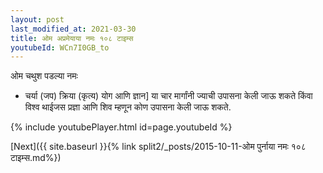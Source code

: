 ```yaml
---
layout: post
last_modified_at: 2021-03-30
title: ओम अप्रमेयाया नमः १०८ टाइम्स
youtubeId: WCn7I0GB_to
---
```

 
 
 ओम चथुश पडल्या नमः  
 
 -  चर्या (जप) क्रिया (कृत्य) योग आणि ज्ञान] या चार मार्गांनी ज्याची उपासना केली जाऊ शकते किंवा विश्व थाईजस प्रज्ञा आणि शिव म्हणून कोण उपासना केली जाऊ शकते. 
 
  
 
  
 
 
 
 
 
 


{% include youtubePlayer.html id=page.youtubeId %}
 
[Next]({{ site.baseurl }}{% link  split2/_posts/2015-10-11-ओम पुर्नाया नमः १०८ टाइम्स.md%})
 
